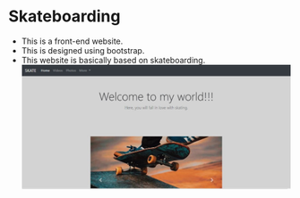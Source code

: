 # Skateboarding
- This is a front-end website.
- This is designed using bootstrap.
- This website is basically based on skateboarding.
![Test Image 1](image/img-1.jpg)
